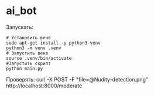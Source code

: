 # ai_bot
Запускать:

    # Установить венв
    sudo apt-get install -y python3-venv
    python3 -m venv .venv
    # Запустить венв
    source .venv/bin/activate
    #Запустить скрипт
    python main.py


Проверять:
    curl -X POST -F "file=@Nudity-detection.png" http://localhost:8000/moderate
